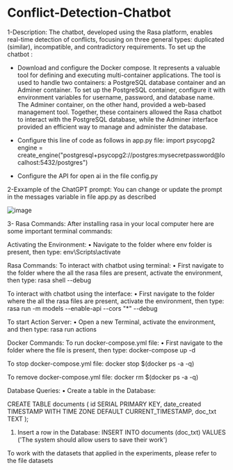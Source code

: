 # Conflict-Detection-Chatbot

1-Description: 
The chatbot, developed using the Rasa platform, enables real-time detection of conflicts, focusing on three general types: duplicated (similar), incompatible, and contradictory requirements.
To set up the chatbot :
* Download and configure the Docker compose. It represents a valuable tool for defining and executing multi-container applications. The tool is used to handle two containers:
a PostgreSQL database container and an Adminer container. To set up the PostgreSQL container, configure it with environment variables for username, password, and database name. The Adminer container, on the other hand, provided a web-based management tool. Together, these containers allowed the Rasa chatbot to interact with
the PostgreSQL database, while the Adminer interface provided an efficient way to manage and administer the database. 
* Configure this line of code as follows in app.py file:
import psycopg2
engine = create_engine("postgresql+psycopg2://postgres:mysecretpassword@localhost:5432/postgres")

* Configure the API for open ai in the file config.py

2-Exxample of the ChatGPT prompt: 
You can change or update the prompt in the messages variable in file app.py as described

![image](https://github.com/Geokiss/Conflict-Detection-Chatbot/assets/134546067/5d5126f5-7e52-454f-9a09-e1ac0837231f)




3- Rasa Commands:
After installing rasa in your local computer here are some important terminal commands:


Activating the Environment:
•	Navigate to the folder where env folder is present, then type:
env\Scripts\activate

Rasa Commands:
To interact with chatbot using terminal:
•	First navigate to the folder where the all the rasa files are present, activate the environment, then type:
rasa shell --debug

To interact with chatbot using the interface:
•	First navigate to the folder where the all the rasa files are present, activate the environment, then type:
rasa run -m models --enable-api --cors "*" --debug

To start Action Server:
•	Open a new Terminal, activate the environment, and then type:
rasa run actions


Docker Commands:
To run docker-compose.yml file:
•	First navigate to the folder where the file is present, then type:
docker-compose up -d

To stop docker-compose.yml file:
docker stop $(docker ps -a -q)

To remove docker-compose.yml file:
docker rm $(docker ps -a -q)



Database Queries:
•	Create a table in the Database:

CREATE TABLE documents (
id SERIAL PRIMARY KEY,
date_created TIMESTAMP WITH TIME ZONE DEFAULT CURRENT_TIMESTAMP,
doc_txt TEXT
);



1.	Insert a row in the Database:
INSERT INTO documents (doc_txt)
VALUES 
('The system should allow users to save their work')


To work with the datasets that applied in the experiments, please refer to the file datasets
